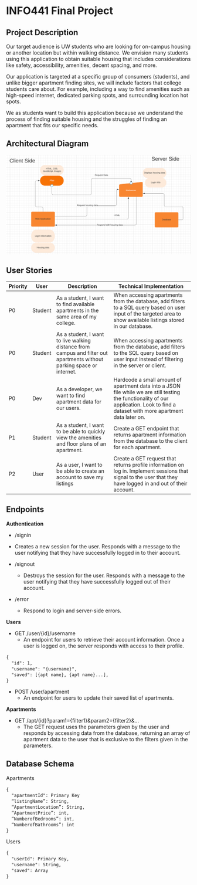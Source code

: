 # INFO441 Final Project

## Project Description

Our target audience is UW students who are looking for on-campus housing or another location but within walking distance. We envision many students using this application to obtain suitable housing that includes considerations like safety, accessibility, amenities, decent spacing, and more.

Our application is targeted at a specific group of consumers (students), and unlike bigger apartment finding sites, we will include factors that college students care about. For example, including a way to find amenities such as high-speed internet, dedicated parking spots, and surrounding location hot spots.

We as students want to build this application because we understand the process of finding suitable housing and the struggles of finding an apartment that fits our specific needs.

## Architectural Diagram

![Architectural Diagram](imgs/diagram.PNG)

## User Stories
| Priority      | User | Description      | Technical Implementation |
| ----------- | ----------- | ----------- | ----------- |
| P0 | Student | As a student, I want to find available apartments in the same area of my college. | When accessing apartments from the database, add filters to a SQL query based on user input of the targeted area to show available listings stored in our database. |
| P0   | Student | As a student, I want to live walking distance from campus and filter out apartments without parking space or internet. | When accessing apartments from the database, add filters to the SQL query based on user input instead of filtering in the server or client. |
|P0| Dev | As a developer, we want to find apartment data for our users. | Hardcode a small amount of apartment data into a JSON file while we are still testing the functionality of our application. Look to find a dataset with more apartment data later on. |
|P1|Student|As a student, I want to be able to quickly view the amenities and floor plans of an apartment.| Create a GET endpoint that returns apartment information from the database to the client for each apartment. |
| P2 | User| As a user, I want to be able to create an account to save my listings |  Create a GET request that returns profile information on log in. Implement sessions that signal to the user that they have logged in and out of their account. |


## Endpoints

**Authentication**
-  /signin
  - Creates a new session for the user. Responds with a message to the user notifying that they have successfully logged in to their account.

- /signout
  - Destroys the session for the user. Responds with a message to the user notifying that they have successfully logged out of their account.

- /error
  - Respond to login and server-side errors.

**Users**

- GET /user/{id}/username
  - An endpoint for users to retrieve their account information. Once a user is logged on, the server responds with access to their profile.

```
{
  "id": 1,
  "username": "{username}",
  "saved": [{apt name}, {apt name}...],
}
```

- POST /user/apartment
  - An endpoint for users to update their saved list of apartments.

**Apartments**

- GET /apt/{id}?param1={filter1}&param2={filter2}&...
  -   The GET request uses the parameters given by the user and responds by accessing data from the database, returning an array of apartment data to the user that is exclusive to the filters given in the parameters.


## Database Schema

Apartments
```
{
  "apartmentId": Primary Key
  “listingName”: String,
  “ApartmentLocation”: String,
  “ApartmentPrice”: int,
  “NumberofBedrooms”: int,
  “NumberofBathrooms”: int
}
```

Users

```
{
  "userId": Primary Key,
  "username": String,
  "saved": Array
}
```
